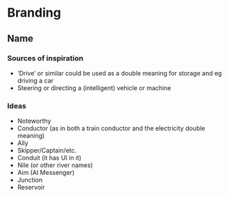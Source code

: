 # Branding

## Name

### Sources of inspiration

-  ‘Drive’ or similar could be used as a double meaning for storage and eg driving a car
-  Steering or directing a (intelligent) vehicle or machine

### Ideas

-  Noteworthy
-  Conductor (as in both a train conductor and the electricity double meaning)
-  Ally
-  Skipper/Captain/etc.
-  Conduit (it has UI in it)
-  Nile (or other river names)
-  Aim (AI Messenger)
-  Junction
-  Reservoir
